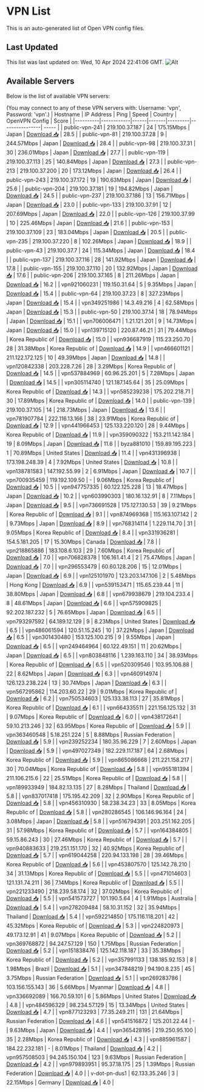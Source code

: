 # VPN List

This is an auto-generated list of Open VPN config files.

## Last Updated

This list was last updated on: Wed, 10 Apr 2024 22:41:06 GMT.
![Alt](https://repobeats.axiom.co/api/embed/186b98318ef1479477931607c1ad7d823f12451f.svg "Repobeats analytics image")

## Available Servers

Below is the list of available VPN servers:

(You may connect to any of these VPN servers with: Username: 'vpn', Password: 'vpn'.)
| Hostname | IP Address | Ping | Speed | Country | OpenVPN Config | Score |
|----------|------------|------|-------|---------|----------------| ----- |
| public-vpn-241 | 219.100.37.187 | 24 | 175.15Mbps | Japan | [Download 📥](./configs/server_0_JP.ovpn) | 28.5 |
| public-vpn-81 | 219.100.37.28 | 9 | 244.57Mbps | Japan | [Download 📥](./configs/server_1_JP.ovpn) | 28.4 |
| public-vpn-98 | 219.100.37.31 | 30 | 236.01Mbps | Japan | [Download 📥](./configs/server_2_JP.ovpn) | 27.7 |
| public-vpn-119 | 219.100.37.113 | 25 | 140.84Mbps | Japan | [Download 📥](./configs/server_3_JP.ovpn) | 27.3 |
| public-vpn-213 | 219.100.37.200 | 20 | 173.12Mbps | Japan | [Download 📥](./configs/server_4_JP.ovpn) | 26.4 |
| public-vpn-243 | 219.100.37.172 | 19 | 190.63Mbps | Japan | [Download 📥](./configs/server_5_JP.ovpn) | 25.6 |
| public-vpn-204 | 219.100.37.181 | 19 | 194.82Mbps | Japan | [Download 📥](./configs/server_6_JP.ovpn) | 24.5 |
| public-vpn-237 | 219.100.37.186 | 13 | 156.71Mbps | Japan | [Download 📥](./configs/server_7_JP.ovpn) | 23.0 |
| public-vpn-133 | 219.100.37.91 | 12 | 207.69Mbps | Japan | [Download 📥](./configs/server_8_JP.ovpn) | 22.0 |
| public-vpn-126 | 219.100.37.99 | 10 | 225.46Mbps | Japan | [Download 📥](./configs/server_9_JP.ovpn) | 21.6 |
| public-vpn-153 | 219.100.37.109 | 23 | 183.04Mbps | Japan | [Download 📥](./configs/server_10_JP.ovpn) | 20.5 |
| public-vpn-235 | 219.100.37.220 | 8 | 102.26Mbps | Japan | [Download 📥](./configs/server_11_JP.ovpn) | 18.9 |
| public-vpn-43 | 219.100.37.7 | 24 | 115.34Mbps | Japan | [Download 📥](./configs/server_12_JP.ovpn) | 18.4 |
| public-vpn-137 | 219.100.37.116 | 28 | 141.92Mbps | Japan | [Download 📥](./configs/server_13_JP.ovpn) | 17.8 |
| public-vpn-155 | 219.100.37.110 | 20 | 132.92Mbps | Japan | [Download 📥](./configs/server_14_JP.ovpn) | 17.6 |
| public-vpn-206 | 219.100.37.165 | 8 | 211.26Mbps | Japan | [Download 📥](./configs/server_15_JP.ovpn) | 16.2 |
| vpn921060231 | 119.150.31.64 | 5 | 9.35Mbps | Japan | [Download 📥](./configs/server_16_JP.ovpn) | 15.4 |
| public-vpn-64 | 219.100.37.23 | 8 | 327.23Mbps | Japan | [Download 📥](./configs/server_17_JP.ovpn) | 15.4 |
| vpn349251986 | 14.3.49.216 | 4 | 62.58Mbps | Japan | [Download 📥](./configs/server_18_JP.ovpn) | 15.3 |
| public-vpn-50 | 219.100.37.14 | 18 | 78.94Mbps | Japan | [Download 📥](./configs/server_19_JP.ovpn) | 15.1 |
| vpn706006471 | 1.21.121.201 | 9 | 14.73Mbps | Japan | [Download 📥](./configs/server_20_JP.ovpn) | 15.0 |
| vpn139715120 | 220.87.46.21 | 31 | 79.44Mbps | Korea Republic of | [Download 📥](./configs/server_21_KR.ovpn) | 15.0 |
| vpn936687919 | 115.23.250.70 | 28 | 31.38Mbps | Korea Republic of | [Download 📥](./configs/server_22_KR.ovpn) | 14.9 |
| vpn466601121 | 211.122.172.125 | 10 | 49.39Mbps | Japan | [Download 📥](./configs/server_23_JP.ovpn) | 14.8 |
| vpn120842338 | 203.228.7.26 | 28 | 3.29Mbps | Korea Republic of | [Download 📥](./configs/server_24_KR.ovpn) | 14.5 |
| vpn537884969 | 60.96.25.201 | 5 | 7.28Mbps | Japan | [Download 📥](./configs/server_25_JP.ovpn) | 14.5 |
| vpn305114740 | 121.187.145.64 | 35 | 25.09Mbps | Korea Republic of | [Download 📥](./configs/server_26_KR.ovpn) | 14.3 |
| vpn585239238 | 175.202.218.71 | 30 | 17.89Mbps | Korea Republic of | [Download 📥](./configs/server_27_KR.ovpn) | 14.0 |
| public-vpn-139 | 219.100.37.105 | 14 | 218.73Mbps | Japan | [Download 📥](./configs/server_28_JP.ovpn) | 13.6 |
| vpn781907784 | 222.116.13.166 | 38 | 23.91Mbps | Korea Republic of | [Download 📥](./configs/server_29_KR.ovpn) | 12.9 |
| vpn441966453 | 125.133.220.120 | 28 | 9.44Mbps | Korea Republic of | [Download 📥](./configs/server_30_KR.ovpn) | 11.9 |
| vpn359090322 | 153.211.142.184 | 19 | 8.09Mbps | Japan | [Download 📥](./configs/server_31_JP.ovpn) | 11.6 |
| byza881010 | 159.89.195.223 | 1 | 70.89Mbps | United States | [Download 📥](./configs/server_32_US.ovpn) | 11.4 |
| vpn431396938 | 173.198.248.39 | 4 | 7.92Mbps | United States | [Download 📥](./configs/server_33_US.ovpn) | 10.8 |
| vpn138781583 | 147.192.55.99 | 2 | 6.91Mbps | Japan | [Download 📥](./configs/server_34_JP.ovpn) | 10.7 |
| vpn700935459 | 119.192.109.50 | - | 9.06Mbps | Korea Republic of | [Download 📥](./configs/server_35_KR.ovpn) | 10.5 |
| vpn947757335 | 60.122.125.228 | 13 | 18.47Mbps | Japan | [Download 📥](./configs/server_36_JP.ovpn) | 10.2 |
| vpn603990303 | 180.16.132.91 | 8 | 7.11Mbps | Japan | [Download 📥](./configs/server_37_JP.ovpn) | 9.5 |
| vpn736691528 | 175.127.130.53 | 39 | 9.21Mbps | Korea Republic of | [Download 📥](./configs/server_38_KR.ovpn) | 9.1 |
| vpn874969368 | 115.163.107.142 | 2 | 9.73Mbps | Japan | [Download 📥](./configs/server_39_JP.ovpn) | 8.9 |
| vpn768314114 | 1.229.114.70 | 31 | 9.05Mbps | Korea Republic of | [Download 📥](./configs/server_40_KR.ovpn) | 8.4 |
| vpn331936281 | 154.5.181.205 | 17 | 15.30Mbps | Canada | [Download 📥](./configs/server_41_CA.ovpn) | 7.8 |
| vpn218865886 | 183.108.6.103 | 29 | 7.60Mbps | Korea Republic of | [Download 📥](./configs/server_42_KR.ovpn) | 7.0 |
| vpn706828378 | 106.161.41.4 | 2 | 75.47Mbps | Japan | [Download 📥](./configs/server_43_JP.ovpn) | 7.0 |
| vpn296553479 | 60.60.128.206 | 15 | 12.01Mbps | Japan | [Download 📥](./configs/server_44_JP.ovpn) | 6.9 |
| vpn125101970 | 123.203.147.106 | 2 | 5.48Mbps | Hong Kong | [Download 📥](./configs/server_45_HK.ovpn) | 6.9 |
| vpn539153471 | 115.65.239.44 | 11 | 38.80Mbps | Japan | [Download 📥](./configs/server_46_JP.ovpn) | 6.8 |
| vpn679938679 | 219.104.233.4 | 8 | 48.61Mbps | Japan | [Download 📥](./configs/server_47_JP.ovpn) | 6.6 |
| vpn575909825 | 92.202.187.232 | 5 | 76.65Mbps | Japan | [Download 📥](./configs/server_48_JP.ovpn) | 6.5 |
| vpn793297592 | 64.189.12.129 | 9 | 8.23Mbps | United States | [Download 📥](./configs/server_49_US.ovpn) | 6.5 |
| vpn486061594 | 120.51.15.245 | 10 | 37.22Mbps | Japan | [Download 📥](./configs/server_50_JP.ovpn) | 6.5 |
| vpn301430480 | 153.125.100.215 | 9 | 9.55Mbps | Japan | [Download 📥](./configs/server_51_JP.ovpn) | 6.5 |
| vpn249464964 | 60.122.49.151 | 11 | 20.62Mbps | Japan | [Download 📥](./configs/server_52_JP.ovpn) | 6.5 |
| vpn803848116 | 1.239.163.110 | 34 | 38.93Mbps | Korea Republic of | [Download 📥](./configs/server_53_KR.ovpn) | 6.5 |
| vpn520309546 | 103.95.106.88 | 22 | 8.62Mbps | Japan | [Download 📥](./configs/server_54_JP.ovpn) | 6.3 |
| vpn460914974 | 126.123.238.224 | 13 | 30.74Mbps | Japan | [Download 📥](./configs/server_55_JP.ovpn) | 6.3 |
| vpn567295862 | 114.203.60.22 | 29 | 9.01Mbps | Korea Republic of | [Download 📥](./configs/server_56_KR.ovpn) | 6.2 |
| vpn750534603 | 125.133.38.113 | 27 | 35.81Mbps | Korea Republic of | [Download 📥](./configs/server_57_KR.ovpn) | 6.1 |
| vpn664335511 | 221.156.125.132 | 31 | 9.07Mbps | Korea Republic of | [Download 📥](./configs/server_58_KR.ovpn) | 6.0 |
| vpn438172641 | 59.10.213.246 | 32 | 63.95Mbps | Korea Republic of | [Download 📥](./configs/server_59_KR.ovpn) | 5.9 |
| vpn363460548 | 5.18.251.224 | 5 | 8.88Mbps | Russian Federation | [Download 📥](./configs/server_60_RU.ovpn) | 5.9 |
| vpn239252234 | 180.35.96.229 | 7 | 2.60Mbps | Japan | [Download 📥](./configs/server_61_JP.ovpn) | 5.9 |
| vpn497027349 | 182.229.117.187 | 64 | 2.68Mbps | Korea Republic of | [Download 📥](./configs/server_62_KR.ovpn) | 5.9 |
| vpn865086668 | 211.221.158.217 | 30 | 70.04Mbps | Korea Republic of | [Download 📥](./configs/server_63_KR.ovpn) | 5.8 |
| vpn955181394 | 211.106.215.6 | 22 | 25.51Mbps | Korea Republic of | [Download 📥](./configs/server_64_KR.ovpn) | 5.8 |
| vpn189933949 | 184.82.13.135 | 27 | 8.28Mbps | Thailand | [Download 📥](./configs/server_65_TH.ovpn) | 5.8 |
| vpn837017418 | 175.195.42.209 | 32 | 2.90Mbps | Korea Republic of | [Download 📥](./configs/server_66_KR.ovpn) | 5.8 |
| vpn456310930 | 58.238.34.23 | 33 | 8.05Mbps | Korea Republic of | [Download 📥](./configs/server_67_KR.ovpn) | 5.8 |
| vpn280286545 | 106.146.96.164 | 24 | 3.08Mbps | Japan | [Download 📥](./configs/server_68_JP.ovpn) | 5.8 |
| vpn516794391 | 203.251.162.205 | 31 | 57.98Mbps | Korea Republic of | [Download 📥](./configs/server_69_KR.ovpn) | 5.7 |
| vpn164384805 | 59.15.86.243 | 30 | 27.46Mbps | Korea Republic of | [Download 📥](./configs/server_70_KR.ovpn) | 5.7 |
| vpn940883633 | 219.251.151.170 | 32 | 40.92Mbps | Korea Republic of | [Download 📥](./configs/server_71_KR.ovpn) | 5.7 |
| vpn619044258 | 220.94.133.198 | 28 | 39.46Mbps | Korea Republic of | [Download 📥](./configs/server_72_KR.ovpn) | 5.6 |
| vpn453807570 | 125.142.78.210 | 34 | 31.13Mbps | Korea Republic of | [Download 📥](./configs/server_73_KR.ovpn) | 5.5 |
| vpn471014603 | 121.131.74.211 | 36 | 7.14Mbps | Korea Republic of | [Download 📥](./configs/server_74_KR.ovpn) | 5.5 |
| vpn221233490 | 218.239.58.174 | 32 | 37.02Mbps | Korea Republic of | [Download 📥](./configs/server_75_KR.ovpn) | 5.5 |
| vpn541573727 | 101.190.5.64 | 4 | 1.91Mbps | Australia | [Download 📥](./configs/server_76_AU.ovpn) | 5.4 |
| vpn278209484 | 58.10.31.152 | 32 | 35.94Mbps | Thailand | [Download 📥](./configs/server_77_TH.ovpn) | 5.4 |
| vpn592214850 | 175.116.118.201 | 42 | 45.32Mbps | Korea Republic of | [Download 📥](./configs/server_78_KR.ovpn) | 5.3 |
| vpn224820973 | 49.173.12.91 | 41 | 9.07Mbps | Korea Republic of | [Download 📥](./configs/server_79_KR.ovpn) | 5.2 |
| vpn369768872 | 94.247.57.129 | 150 | 1.75Mbps | Russian Federation | [Download 📥](./configs/server_80_RU.ovpn) | 5.2 |
| vpn151838476 | 125.142.118.187 | 33 | 35.38Mbps | Korea Republic of | [Download 📥](./configs/server_81_KR.ovpn) | 5.2 |
| vpn357991133 | 138.185.92.153 | 8 | 1.98Mbps | Brazil | [Download 📥](./configs/server_82_BR.ovpn) | 5.1 |
| vpn347848219 | 94.190.8.235 | 45 | 3.75Mbps | Russian Federation | [Download 📥](./configs/server_83_RU.ovpn) | 5.1 |
| vpn269283786 | 103.156.155.143 | 36 | 5.66Mbps | Myanmar | [Download 📥](./configs/server_84_MM.ovpn) | 4.8 |
| vpn336692089 | 166.70.59.101 | 6 | 5.86Mbps | United States | [Download 📥](./configs/server_85_US.ovpn) | 4.8 |
| vpn484596329 | 98.234.57.129 | 15 | 13.34Mbps | United States | [Download 📥](./configs/server_86_US.ovpn) | 4.7 |
| vpn877123293 | 77.35.249.211 | 131 | 21.64Mbps | Russian Federation | [Download 📥](./configs/server_87_RU.ovpn) | 4.6 |
| vpn541516872 | 125.201.22.44 | - | 9.63Mbps | Japan | [Download 📥](./configs/server_88_JP.ovpn) | 4.4 |
| vpn365428195 | 219.250.95.100 | 35 | 2.28Mbps | Korea Republic of | [Download 📥](./configs/server_89_KR.ovpn) | 4.3 |
| vpn885961587 | 184.22.232.181 | - | 8.01Mbps | Thailand | [Download 📥](./configs/server_90_TH.ovpn) | 4.2 |
| vpn957508503 | 94.245.150.104 | 123 | 9.63Mbps | Russian Federation | [Download 📥](./configs/server_91_RU.ovpn) | 4.2 |
| vpn979893951 | 95.37.18.175 | 25 | 1.39Mbps | Russian Federation | [Download 📥](./configs/server_92_RU.ovpn) | 4.0 |
| v-dot-pn-dus1 | 62.133.35.246 | 3 | 22.15Mbps | Germany | [Download 📥](./configs/server_93_DE.ovpn) | 4.0 |
